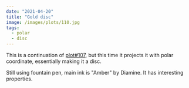 ```yaml
---
date: "2021-04-20"
title: "Gold disc"
image: /images/plots/110.jpg
tags:
  - polar
  - disc
---
```


This is a continuation of [plot#107](/plots/107), but this time it projects it with polar coordinate, essentially making it a disc.

Still using fountain pen, main ink is "Amber" by Diamine. It has interesting properties.
